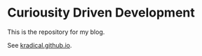 # Curiousity Driven Development

This is the repository for my blog.

See [kradical.github.io](https://kradical.github.io/).